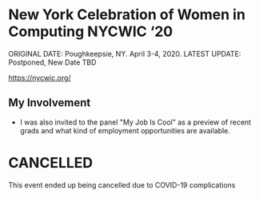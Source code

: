 # New York Celebration of Women in Computing NYCWIC ‘20

ORIGINAL DATE: Poughkeepsie, NY. April 3-4, 2020.
LATEST UPDATE: Postponed, New Date TBD

https://nycwic.org/
 
## My Involvement
- I was also invited to the panel "My Job Is Cool" as a preview of recent grads and what kind of employment opportunities are available. 


# CANCELLED
This event ended up being cancelled due to COVID-19 complications 
